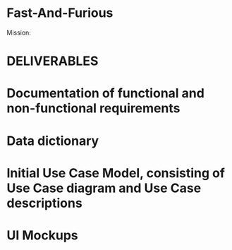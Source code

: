 # Fast-And-Furious
Mission:

# DELIVERABLES
# Documentation of functional and non-functional requirements
# Data dictionary
# Initial Use Case Model, consisting of Use Case diagram and Use Case descriptions
# UI Mockups
